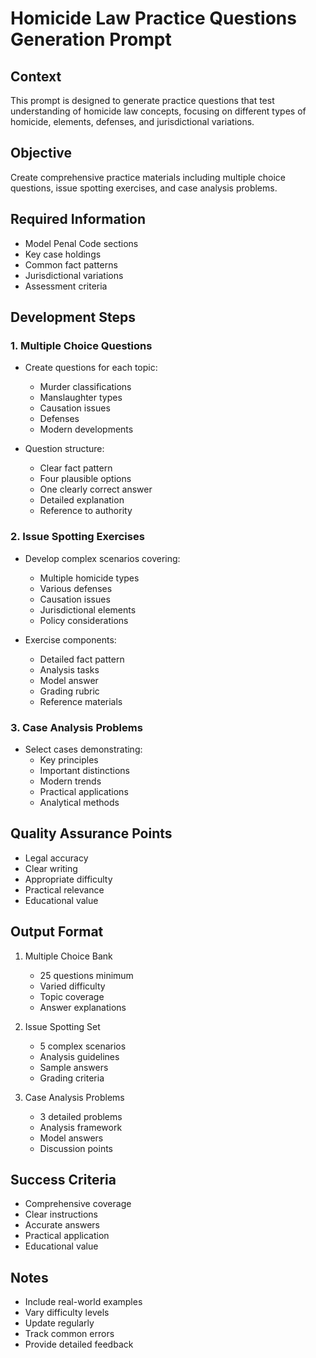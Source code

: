 # Homicide Law Practice Questions Generation Prompt

## Context
This prompt is designed to generate practice questions that test understanding of homicide law concepts, focusing on different types of homicide, elements, defenses, and jurisdictional variations.

## Objective
Create comprehensive practice materials including multiple choice questions, issue spotting exercises, and case analysis problems.

## Required Information
- Model Penal Code sections
- Key case holdings
- Common fact patterns
- Jurisdictional variations
- Assessment criteria

## Development Steps

### 1. Multiple Choice Questions
- Create questions for each topic:
  - Murder classifications
  - Manslaughter types
  - Causation issues
  - Defenses
  - Modern developments

- Question structure:
  - Clear fact pattern
  - Four plausible options
  - One clearly correct answer
  - Detailed explanation
  - Reference to authority

### 2. Issue Spotting Exercises
- Develop complex scenarios covering:
  - Multiple homicide types
  - Various defenses
  - Causation issues
  - Jurisdictional elements
  - Policy considerations

- Exercise components:
  - Detailed fact pattern
  - Analysis tasks
  - Model answer
  - Grading rubric
  - Reference materials

### 3. Case Analysis Problems
- Select cases demonstrating:
  - Key principles
  - Important distinctions
  - Modern trends
  - Practical applications
  - Analytical methods

## Quality Assurance Points
- Legal accuracy
- Clear writing
- Appropriate difficulty
- Practical relevance
- Educational value

## Output Format
1. Multiple Choice Bank
   - 25 questions minimum
   - Varied difficulty
   - Topic coverage
   - Answer explanations

2. Issue Spotting Set
   - 5 complex scenarios
   - Analysis guidelines
   - Sample answers
   - Grading criteria

3. Case Analysis Problems
   - 3 detailed problems
   - Analysis framework
   - Model answers
   - Discussion points

## Success Criteria
- Comprehensive coverage
- Clear instructions
- Accurate answers
- Practical application
- Educational value

## Notes
- Include real-world examples
- Vary difficulty levels
- Update regularly
- Track common errors
- Provide detailed feedback 